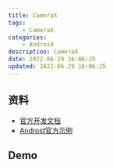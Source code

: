 ```yaml
---
title: CameraX
tags: 
    - CameraX
categories: 
    - Android
description: CameraX
date: 2022-06-29 16:06:25
updated: 2022-06-29 16:06:25
---
```


## 资料

* [官方开发文档](https://developer.android.google.cn/training/camerax)
* [Android官方示例](https://github.com/android/camera-samples)

## Demo

```java

```
